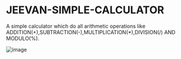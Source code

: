 # JEEVAN-SIMPLE-CALCULATOR
A simple calculator which do all arithmetic operations like ADDITION(+),SUBTRACTION(-),MULTIPLICATION(*),DIVISION(/) AND MODULO(%).


![image](https://github.com/jeevanrajan03/JEEVAN-SIMPLE-CALCULATOR/assets/121960177/e501fab6-6e6a-4eaf-bac7-54bd4fe4b468)
